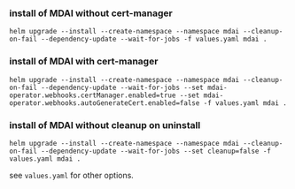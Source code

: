 ### install of MDAI without cert-manager
    helm upgrade --install --create-namespace --namespace mdai --cleanup-on-fail --dependency-update --wait-for-jobs -f values.yaml mdai .

### install of MDAI with cert-manager
    helm upgrade --install --create-namespace --namespace mdai --cleanup-on-fail --dependency-update --wait-for-jobs --set mdai-operator.webhooks.certManager.enabled=true --set mdai-operator.webhooks.autoGenerateCert.enabled=false -f values.yaml mdai .

### install of MDAI without cleanup on uninstall
    helm upgrade --install --create-namespace --namespace mdai --cleanup-on-fail --dependency-update --wait-for-jobs --set cleanup=false -f values.yaml mdai .

see `values.yaml` for other options.